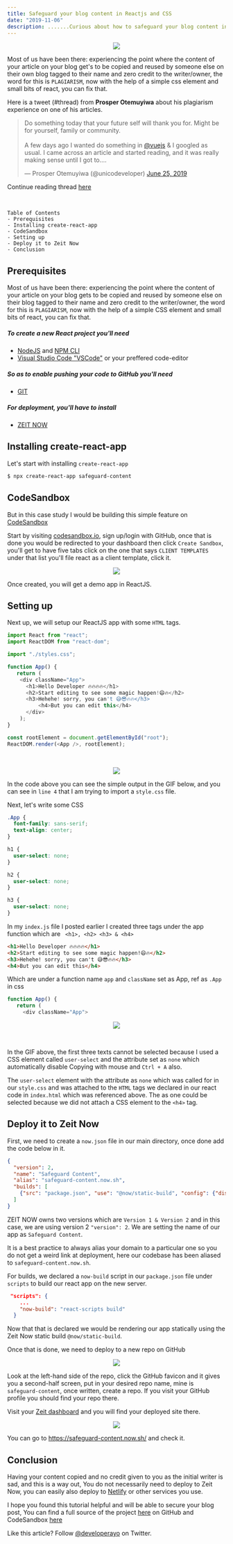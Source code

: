```yaml
---
title: Safeguard your blog content in Reactjs and CSS
date: "2019-11-06"
description: .......Curious about how to safeguard your blog content in your ReactJS app using CSS? You are about to find out!
---
```


<p align="center"><img src="https://res.cloudinary.com/developerayo/image/upload/v1573003584/Safeguard_your_blog_content_in_Reactjs_and_CSS.png"></p>

Most of us have been there: experiencing the point where the content of your article on your blog get's to be copied and reused by someone else on their own blog tagged to their name and zero credit to the writer/owner, the word for this is `PLAGIARISM`, now with the help of a simple css element and small bits of react, you can fix that.

Here is a tweet (#thread) from <b>Prosper Otemuyiwa</b> about his plagiarism experience on one of his articles.

<blockquote class="twitter-tweet" data-theme="light"><p lang="en" dir="ltr">Do something today that your future self will thank you for. Might be for yourself, family or community.<br><br>A few days ago I wanted do something in <a href="https://twitter.com/vuejs?ref_src=twsrc%5Etfw">@vuejs</a> &amp; I googled as usual. I came across an article and started reading, and it was really making sense until I got to....</p>&mdash; Prosper Otemuyiwa (@unicodeveloper) <a href="https://twitter.com/unicodeveloper/status/1143535311303000064?ref_src=twsrc%5Etfw">June 25, 2019</a></blockquote> <script async src="https://platform.twitter.com/widgets.js" charset="utf-8"></script>

Continue reading thread [here](https://twitter.com/unicodeveloper/status/1143535311303000064)

<br>

```
Table of Contents
- Prerequisites
- Installing create-react-app
- CodeSandbox
- Setting up
- Deploy it to Zeit Now
- Conclusion
```

## Prerequisites

Most of us have been there: experiencing the point where the content of your article on your blog gets to be copied and reused by someone else on their blog tagged to their name and zero credit to the writer/owner, the word for this is `PLAGIARISM`, now with the help of a simple CSS element and small bits of react, you can fix that.

##### To create a new React project you'll need
- [NodeJS](https://nodejs.org/en/) and [NPM CLI](https://docs.npmjs.com/) 
- [Visual Studio Code "VSCode"](https://code.visualstudio.com/download) or your preffered code-editor

##### So as to enable pushing your code to GitHub you'll need
- [GIT](https://git-scm.com/downloads)

##### For deployment, you'll have to install

- [ZEIT NOW](https://zeit.co/docs/now-cli/)


## Installing create-react-app
Let's start with installing `create-react-app`

```bash
$ npx create-react-app safeguard-content
```

## CodeSandbox

But in this case study I would be building this simple feature on [CodeSandbox](https://codesandbox.io)

Start by visiting [codesandbox.io](https://codesandbox.io), sign up/login with GitHub, once that is done you would be redirected to your dashboard then click `Create Sandbox`, you'll get to have five tabs click on the one that says `CLIENT TEMPLATES` under that list you'll file react as a client template, click it.

<p align="center"><img src="https://res.cloudinary.com/developerayo/image/upload/v1573000789/safe1.png"></p>

Once created, you will get a demo app in ReactJS.

## Setting up

Next up, we will setup our ReactJS app with some `HTML` tags.

```js
import React from "react";
import ReactDOM from "react-dom";

import "./styles.css";

function App() {
   return (
	<div className="App">
	  <h1>Hello Developer 🔥🔥🔥🔥</h1>
	  <h2>Start editing to see some magic happen!😄🔥</h2>
	  <h3>Hehehe! sorry, you can't 😅😎🔥🔥</h3>
          <h4>But you can edit this</h4>
      </div>
	);
}

const rootElement = document.getElementById("root");
ReactDOM.render(<App />, rootElement);
```
<br>

<p align="center"><img src="https://res.cloudinary.com/developerayo/image/upload/v1572995248/gif1.gif"></p>



In the code above you can see the simple output in the GIF below, and you can see in `line 4` that I am trying to import a `style.css` file.

Next, let's write some CSS

```css
.App {
  font-family: sans-serif;
  text-align: center;
}

h1 {
  user-select: none;
}

h2 {
  user-select: none;
}

h3 {
  user-select: none;
}
```

In my `index.js` file I posted earlier I created three tags under the app function which are ` <h1>, <h2> <h3> & <h4>`

```html
<h1>Hello Developer 🔥🔥🔥🔥</h1>
<h2>Start editing to see some magic happen!😄🔥</h2>
<h3>Hehehe! sorry, you can't 😅😎🔥🔥</h3>
<h4>But you can edit this</h4>
```

Which are under a function name `app` and `className` set as App, ref as `.App` in css

```js
function App() {
   return (
     <div className="App">
```
<p align="center"><img src="https://res.cloudinary.com/developerayo/image/upload/v1572997195/chrome-capture.gif"></p>

<br>

In the GIF above, the first three texts cannot be selected because I used a CSS element called `user-select` and the attribute set as `none` which automatically disable Copying with mouse and `Ctrl + A` also. 

The `user-select` element with the attribute as `none` which was called for in our `style.css` and was attached to the `HTML` tags we declared in our react code in `index.html` which was referenced above. The as one could be selected because we did not attach a CSS element to the `<h4>` tag.

## Deploy it to Zeit Now

First, we need to create a `now.json` file in our main directory, once done add the code below in it.

```json
{
  "version": 2,
  "name": "Safeguard Content",
  "alias": "safeguard-content.now.sh",
  "builds": [
    {"src": "package.json", "use": "@now/static-build", "config": {"distDir": "build"}}
  ]
} 
```

ZEIT NOW owns two versions which are `Version 1 & Version 2` and in this case, we are using version 2 `"version": 2`. We are setting the name of our app as `Safeguard Content`.

It is a best practice to always alias your domain to a particular one so you do not get a weird link at deployment, here our codebase has been aliased to `safeguard-content.now.sh`. 

For builds, we declared a `now-build` script in our `package.json` file under `scripts` to build our react app on the new server.

```json
 "scripts": {
    ...
    "now-build": "react-scripts build"
  }
```

Now that that is declared we would be rendering our app statically using the Zeit Now static build `@now/static-build`.

Once that is done, we need to deploy to a new repo on GitHub

<p align="center"><img src="https://res.cloudinary.com/developerayo/image/upload/v1572998837/safe2.png"></p>

Look at the left-hand side of the repo, click the GitHub favicon and it gives you a second-half screen, put in your desired repo name, mine is `safeguard-content`, once written, create a repo. If you visit your GitHub profile you should find your repo there.

Visit your [Zeit dashboard](https://zeit.co/dashboard) and you will find your deployed site there. 

<p align="center"><img src="https://res.cloudinary.com/developerayo/image/upload/v1572999390/now.png"></p>


You can go to https://safeguard-content.now.sh/ and check it.

## Conclusion

Having your content copied and no credit given to you as the initial writer is sad, and this is a way out, You do not necessarily need to deploy to Zeit Now, you can easily also deploy to [Netlify](https://netlify.com) or other services you use.

I hope you found this tutorial helpful and will be able to secure your blog post, You can find a full source of the project [here](https://github.com/Developerayo/safeguard-content) on GitHub and CodeSandbox [here](https://codesandbox.io/s/safeguard-content-5ut1q)

Like this article? Follow [@developerayo](https://twitter.com/developerayo) on Twitter.
